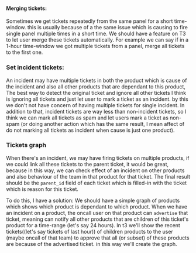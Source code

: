 #### Merging tickets:
Sometimes we get tickets repeatedly from the same panel for a short time-window. this is usually because of a the same issue
which is causing to fire single panel multiple times in a short time.
We should have a feature on T3 to let user merge these tickets automatically. 
For example we can say if in a 1-hour time-window we got multiple tickets from a panel, merge all tickets to the first one.



### Set incident tickets:
An incident may have multiple tickets in both the product which is cause of the incident and also all other 
products that are dependant to this product, 
The best way to detect the original ticket and ignore all other tickets I think is ignoring all tickets and just let
user to mark a ticket as an incident. by this we don't not have concern of having multiple tickets for single incident.
In addition to that, incident tickets are way less than non-incident tickets, so I think we can mark all tickets as 
spam and let users mark a ticket as non-spam (or doing another action which has the same result, I mean affect of do not
marking all tickets as incident when cause is just one product).

### Tickets graph
When there's an incident, we may have firing tickets on multiple products, if we could link all these tickets to the parent
ticket, it would be great, because in this way, we can check effect of an incident on other products and also behaviour of
the team in that product for that ticket.
The final result should be the `parent_id` field of each ticket which is filled-in with the ticket which is reason for this ticket.

To do this, I have a solution:
We should have a simple graph of products which shows which product is dependant to which product.
When we have an incident on a product, the oncall user on that product can `advertise` that ticket, meaning can 
notify all other products that are children of this ticket's product for a time-range (let's say 24 hours). 
In t3 we'll show the recent tickets((let's say tickets of last hour)) of children products to the user (maybe oncall of that team)
to approve that all (or subset) of these products are because of the advertised ticket. in this way we'll create the graph.


